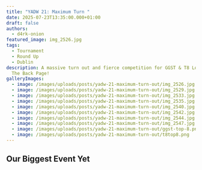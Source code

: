 ```yaml
---
title: "YADW 21: Maximum Turn "
date: 2025-07-23T13:35:00.000+01:00
draft: false
authors:
  - d4rk-onion
featured_image: img_2526.jpg
tags:
  - Tournament
  - Round Up
  - Dublin
description: A massive turn out and fierce competition for GGST & T8 Locals in
  The Back Page!
galleryImages:
  - image: /images/uploads/posts/yadw-21-maximum-turn-out/img_2526.jpg
  - image: /images/uploads/posts/yadw-21-maximum-turn-out/img_2529.jpg
  - image: /images/uploads/posts/yadw-21-maximum-turn-out/img_2533.jpg
  - image: /images/uploads/posts/yadw-21-maximum-turn-out/img_2535.jpg
  - image: /images/uploads/posts/yadw-21-maximum-turn-out/img_2540.jpg
  - image: /images/uploads/posts/yadw-21-maximum-turn-out/img_2542.jpg
  - image: /images/uploads/posts/yadw-21-maximum-turn-out/img_2544.jpg
  - image: /images/uploads/posts/yadw-21-maximum-turn-out/img_2547.jpg
  - image: /images/uploads/posts/yadw-21-maximum-turn-out/ggst-top-8.png
  - image: /images/uploads/posts/yadw-21-maximum-turn-out/t8top8.png
---
```

## Our Biggest Event Yet
